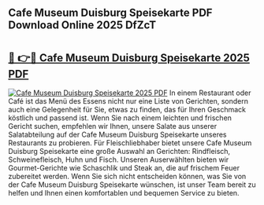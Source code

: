## Cafe Museum Duisburg Speisekarte PDF Download Online 2025 DfZcT

# <h2><a href="http://gc9cc4.nevu.top/?p=Cafe+Museum+Duisburg+Speisekarte">🔗 👉🔴 Cafe Museum Duisburg Speisekarte 2025 PDF</a></h2>

[![Cafe Museum Duisburg Speisekarte 2025 PDF](https://i.imgur.com/dBaPXMq.png)](http://gc9cc4.nevu.top/?p=Cafe+Museum+Duisburg+Speisekarte)
In einem Restaurant oder Café ist das Menü des Essens nicht nur eine Liste von Gerichten, sondern auch eine Gelegenheit für Sie, etwas zu finden, das für Ihren Geschmack köstlich und passend ist. Wenn Sie nach einem leichten und frischen Gericht suchen, empfehlen wir Ihnen, unsere Salate aus unserer Salatabteilung auf der Cafe Museum Duisburg Speisekarte unseres Restaurants zu probieren. Für Fleischliebhaber bietet unsere Cafe Museum Duisburg Speisekarte eine große Auswahl an Gerichten: Rindfleisch, Schweinefleisch, Huhn und Fisch. Unseren Auserwählten bieten wir Gourmet-Gerichte wie Schaschlik und Steak an, die auf frischem Feuer zubereitet werden. Wenn Sie sich nicht entscheiden können, was Sie von der Cafe Museum Duisburg Speisekarte wünschen, ist unser Team bereit zu helfen und Ihnen einen komfortablen und bequemen Service zu bieten.
